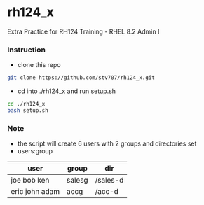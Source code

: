 # rh124_x
Extra Practice for RH124 Training - RHEL 8.2 Admin I

### Instruction 

* clone this repo
```sh 
git clone https://github.com/stv707/rh124_x.git
```

* cd into ./rh124_x and run setup.sh 
```sh 
cd ./rh124_x
bash setup.sh 
```

### Note
* the script will create 6 users with 2 groups and directories set
* users:group 

| user | group | dir |
|---|---|---|
| joe bob ken | salesg | /sales-d |
| eric john adam | accg | /acc-d | 